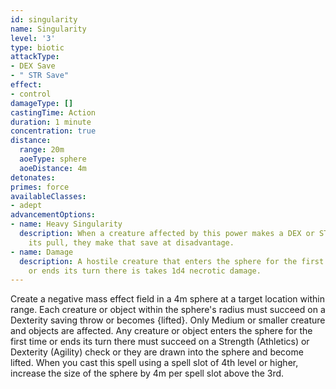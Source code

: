 ```yaml
---
id: singularity
name: Singularity
level: '3'
type: biotic
attackType:
- DEX Save
- " STR Save"
effect:
- control
damageType: []
castingTime: Action
duration: 1 minute
concentration: true
distance:
  range: 20m
  aoeType: sphere
  aoeDistance: 4m
detonates: 
primes: force
availableClasses:
- adept
advancementOptions:
- name: Heavy Singularity
  description: When a creature affected by this power makes a DEX or STR save to avoid
    its pull, they make that save at disadvantage.
- name: Damage
  description: A hostile creature that enters the sphere for the first time on a turn
    or ends its turn there is takes 1d4 necrotic damage.
---
```

Create a negative mass effect field in a 4m sphere at a target location within range. Each creature or object within the sphere's radius must succeed on a Dexterity saving throw or becomes {lifted}. Only Medium or smaller creature and objects are affected. Any creature or object enters the sphere for the first time or ends its turn there must succeed on a Strength (Athletics) or Dexterity (Agility) check or they are drawn into the sphere and become lifted.
When you cast this spell using a spell slot of 4th level or higher, increase the size of the sphere by 4m per spell slot above the 3rd.